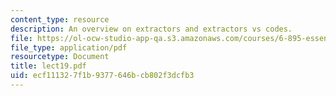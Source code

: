 ```yaml
---
content_type: resource
description: An overview on extractors and extractors vs codes.
file: https://ol-ocw-studio-app-qa.s3.amazonaws.com/courses/6-895-essential-coding-theory-fall-2004/ecf111327f1b9377646bcb802f3dcfb3_lect19.pdf
file_type: application/pdf
resourcetype: Document
title: lect19.pdf
uid: ecf11132-7f1b-9377-646b-cb802f3dcfb3
---
```

